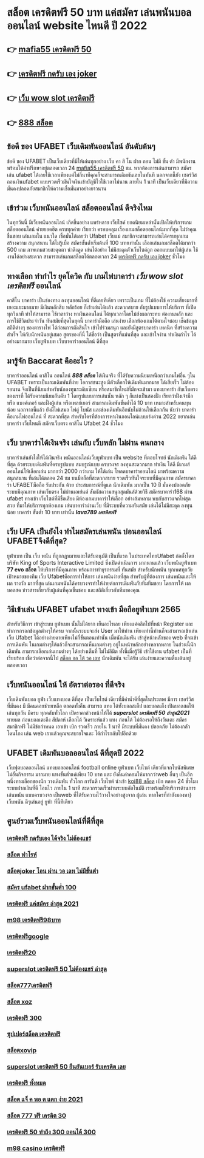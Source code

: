 # สล็อต เครดิตฟรี 50 บาท แค่สมัคร  เล่นพนันบอล ออนไลน์  website ไหนดี ปี 2022

## 👉 [mafia55 เครดิตฟรี 50](https://mabet.net/credit-free-100/)
## 👉 [เครดิตฟรี กดรับ เอง joker](https://mabet.net/)
## 👉 [เว็บ wow slot เครดิตฟรี](https://mabet.net/20-free-100/)
## 👉 [888 สล็อต](https://mabet.net/credit-free-50/)

## ข้อดี ของ UFABET  เว็บเดิมพันออนไลน์  อันดับต้นๆ 

ข้อดี ของ UFABET เป็นเว็บเดียวที่มีให้เล่นทุกอย่าง  เว็บ คา สิ โน ฝาก ถอน ไม่มี ขั้น ต่ํา  มีพนักงานพร้อมให้คำปรึกษาอยู่ตลอดเวลา 24 [mafia55 เครดิตฟรี 50](https://mabet.net/) ชม. หากต้องการเล่นสามารถ  สมัครเล่น ufabet  ได้เลยใช้เวลาเพียงแค่ไม่กี่นาทีคุณก็จะสามารถเดิมพันเลยในทันที นอกจากนี้ยัง เซอร์วิส  ถอนเงินufabet  แบบรวดเร็วมันใจเงินเข้าบัญชีไวใช้เวลาไม่นาน ภายใน 1 นาที เป็นเว็บเดียวที่มีความมั่นคงปลอดภัยสมาชิกให้ความเชื่อมั่นมาอย่างยาวนาน


##  เข้าร่วม เว็บพนันออนไลน์  สล็อตออนไลน์  ดีจริงไหม

ในทุกวันนี้ มีเว็บพนันออนไลน์ เกิดขึ้นอย่าง แพร่หลาย  เว็บไซค์ ยอดนิยมเหล่านั้นเปิดให้บริการเกมสล็อตออนไลน์  ค่ายยอดฮิต ครบทุกค่าย  เรียกว่า ครอบคลุม เรื่องเกมสล็อตออนไลน์มากที่สุด  ไม่ว่าคุณ ชื่นชอบ เล่นเกมใน แนวใด   เชื่อมั่นได้เลยว่า  Ufabet เว็บแม่  สมาชิกจะสามารถเล่นได้ครบทุกเกม สร้างความ สนุกสนาน ได้ไม่รู้เบื่อ สมัครขั้นต่ำเริ่มต้นที่ 100 บาทเท่านั้น เลือกเล่นเกมสล็อตได้มากว่า 500 เกม ภาพเกมสวยสะดุดตา น่าดึงดูด เล่นได้อย่าง ไม่มีสะดุดตัวเว็บไซค์ถูก ออกแบบมาให้ผู้เล่น ใช้งานได้อย่างสะดวก สามารถเล่นเกมสล็อตได้ตลอดเวลา 24 [เครดิตฟรี กดรับ เอง joker](https://mabet.net/20-free-100/) ชั่วโมง

## ทางเลือก ทำกำไร ยุคโควิด กับ  เกมไพ่บาคาร่า ***เว็บ wow slot เครดิตฟรี*** ออนไลน์ 

คาสิโน บาคาร่า เป็นช่องทาง  ลงทุนออนไลน์ ที่ดีเลยทีเดียว เพราะเป็นเกม ที่ไม่ต้องใช้  ความเสี่ยงมากที่เยอะแยะมากมาย มีเงินหลักสิบ หลักร้อย ก็เข้าเล่นได้เเล้ว สะดวกสบาย กับรูปแบบการให้บริการ ที่เปิด  ทุกวินาที ทำให้สามารถ ใช้เวลาว่าง  หาเงินออนไลน์ ได้ทุกเวลาโดยไม่ส่งผลกระทบ ต่องานหลัก และการใช้ชีวิตประจำวัน  ทันสมัยที่สุดในยุคนี้  บาคาร่ามือถือ เล่นง่าย เลือกห้องเกมได้ตามใจชอบ เช็คข้อมูล สถิติต่างๆ ของตารางไพ่ ได้ก่อนการตัดสินใจ เข้าไปร่วมสนุก และยังมีสูตรบาคาร่า  เทคนิค   ที่สร้างความสำเร็จ ให้กับนักพนันอยู่เสมอ สูตรของที่นี่ ได้ชื่อว่า เป็นสูตรที่แม่นที่สุด และเข้าใจง่าน ทำเงินกำไร ได้อย่างมากมาย  เว็บยูฟ่าเบท เว็บบาคาร่าออนไลน์ ดีที่สุด

## มารู้จัก  Baccarat คืออะไร ? 

บาคาร่าออนไลน์  คาสิโน ออนไลน์ ***888 สล็อต*** ได้เงินจริง  ที่ได้รับความนิยมเหนือกว่าเกมไพ่อื่น ๆใน UFABET เพราะเป็นเกมเดิมพันที่ง่าย โอกาสชนะสูง มีตัวเลือกให้เดิมพันมากมาย ได้เสียเร็ว ไม่ต้องรอนาน จึงเป็นที่นิยมสำหรับนักลงทุนระดับเซียน หรือสมาชิกใหม่ที่มักจะเข้ามา แทงบาคาร่า กับเว็บตรง ของเราที่   ได้รับความนิยมอันดับ 1  โดยรูปแบบการเล่นนั้น หลัก ๆ ก็แบ่งเป็นสองฝั่ง เรียกว่าฝั่งเจ้ามือ หรือ แบงค์เกอร์ และฝั่งผู้เล่น หรือเพลย์เยอร์ สามารถเดิมพันขั้นต่ำได้ 10 บาท เหมาะสำหรับคนทุนน้อย นอกจากนี้แล้ว ยังมีไพ่เสมอ ไพ่คู่ โบนัส และช่องเดิมพันอีกนับไม่ถ้วนให้เลือกกัน นับว่า บาคาร่า คือเกมไพ่ออนไลน์ ที่ สะดวกที่สุด  สำหรับใครที่ต้องการหาเงินออนไลน์แบบเร่งด่วน 2022 อยากเล่นบาคาร่า เว็บไหนดี  สมัครเว็บตรง คาสิโน Ufabet   24 ชั่วโมง


## เว็บ บาคาร่าได้เงินจริง เล่นกับ เว็บหลัก ไม่ผ่าน คนกลาง 

บาคาร่าเล่นยังไงให้ได้เงินจริง พนันออนไลน์เว็บยูฟ่าเบท เป็น website ที่ตอบโจทย์  นักเดิมพัน ได้ดีที่สุด ด้วยระบบเดิมพันที่ครบรูปแบบ สมบรูณ์แบบ ครบวงจร ลงทุนสะดวกมาก ทำเงิน ได้ดี มีเกมส์ออนไลน์ให้เลือกเล่น มากกว่า 2000 กว่าเกม ให้ได้เล่น โหลดบาคาร่าออนไลน์ มาพร้อมความสนุกสนาน ที่เล่นได้ตลอด 24 ชม บนมือถือที่สะดวกสบาย รวดเร็วทันใจระบบที่มีคุณภาพ สมัครบาคาร่า UFABETมือถือ รับประกัน ด้วย ประสบการณ์ที่ดูแล  นักเดิมพัน มากเป็น 10 ปี มั่นคงปลอดภัย ระบบมีคุณภาพ เล่นเว็บตรง ไม่ผ่านเอเย่นต์ สัมผัสความสนุกสุดมันส์ด้วยวิธี สมัครบาคาร่า168 ผ่าน ufabet ทางเข้า  เว็บไซต์ที่มีชื่อเสียง มีห้องเกมบาคาร่าให้เลือก อย่างล้มหลาม พบกับสาวแจกไพ่สุดสวย  ที่มาให้บริการทุกห้องเกม เล่นบาคาร่าผ่านเว็บ ที่มีระบบที่ความทันสมัย เล่นได้ไม่มีสะดุด  ลงทุนน้อย บาคาร่า ขั้นต่ำ 10 บาท เท่านั้น
 ***lava789 เครดิตฟรี***

## เว็บ UFA เป็นยังไง ทำไมสมัครเล่นพนัน บ่อนออนไลน์ UFABETจึงดีที่สุด?

 ยูฟ่าเบท  เป็น เว็บ พนัน ที่ถูกกฎหมายและได้รับอนุมัติ  เป็นที่แรก ในประเทศไทยUfabet  ก่อตั้งโดยบริษัท King of Sports Interactive Limited ซึ่งเปิดดำเนินการ มากนานแล้ว  เว็บพนันยูฟ่าเบท **77 evo สล็อต** ให้บริการที่มีคุณภาพ พร้อมการทำธุรกรรมที่ ทันสมัย สำหรับนักพนัน ทุกเพศทุกวัย เป้าหมายของทีม เว็บ Ufabetคือการทำให้การ เล่นพนันง่ายที่สุด สำหรับผู้ที่ต้องการ เล่นพนันและให้ผล รางวัล มากที่สุด เล่นเกมพนันได้ครบวงจรทำให้ง่ายต่อการเดิมพันกับทีมทีมชอบ โดยการให้ ผลบอลสด ข่าวสารเกี่ยวกับผู้เล่นที่คุณชื่นชอบ และสถิติเกี่ยวกับทีมของคุณ


## วิธีเข้าเล่น UFABET  ufabet ทางเข้า มือถือยูฟ่าเบท 2565

สำหรับวิธีการ เข้าสู่ระบบ ยูฟ่าเบท  นั้นไม่ได้ยาก เย็นอะไรเลย เพียงแค่คลิกไปที่หน้า Register  และทำการกรอกข้อมูลต่างๆให้ครบ จากนั้นระบบจะส่ง User  มาให้ท่าน เพียงเท่านี้ท่านก็จะสามารถเข้าเล่น  เว็บ Ufabet ได้อย่างง่ายดายเพียงไม่กี่ขั้นตอนเท่านั้น เมื่อนักเดิมพัน เข้าสู่หน้าหลักของ web ที่จะเข้าการเดิมพัน ในเกมต่างๆได้แล้วก็จะสามารถเห็นเกมต่างๆ อยู่ในหน้าหลักอย่างหลากหลาย  ในส่วนนี้นักเดิมพัน สามารถเลือกเล่นเกมต่างๆ ได้อย่างเต็มที่  ไม่ไม่ลิมิต ทั้งนี้เมื่อรู้วิธี เข้าใช้งาน   ufabet  เป็นที่เรียบร้อย เชื่อว่าต่อจากนี้ไป [สล็อต ออ โต้ วอ เลท](https://mabet.net/credit-free-new/) นักเดิมพัน จะได้รับ  เล่นง่ายและความตื่นเต้นอยู่ตลอดเวลา


##  เว็บพนันออนไลน์  ให้ อัตราต่อรอง ที่ดีจริง 

 เว็บเดิมพันบอล  ยูฟ่า  เว็บแทงบอล ดีที่สุด  เป็นเว็บไซต์ เดียวที่มีค่าน้ำดีที่สุดในประเทศ มีการ เซอร์วิส ที่มั่นคง มี มีคนคอยช่วยเหลือ ตลอดทั้งคืน  สามารถ  แทง ได้ทั้งบอลสเต็ป  และบอลเต็ง  เปิดบอลสดให้เล่นทุกวัน มีครบ ทุกคลับทั่วโลก เปิดราคาล่วงหน้าให้ได้ ***superslot เครดิตฟรี 50 ล่าสุด2021*** ทายผล ก่อนบอลเตะถึง  สัปดาห์   เลือกได้ วิเคราะห์แล้ว แทง ก่อนได้ ไม่ต้องรอให้ถึงวันเตะ สมัครสมาชิกฟรี  ไม่มีข้อกำหนด    เอาเข้า  เบิก  รวดเร็ว ภายใน 1 นาที มีระบบที่มั่นคง ปลอดภัย ไม่ต้องกลัวโดนโกง เล่น web เราแล้วคุณจะสบายใจและ ได้กำไรกลับไปอีกด้วย

## UFABET  เดิมพันบอลออนไลน์ ดีที่สุดปี 2022

เว็บฟุตบอลออนไลน์ แทงบอลออนไลน์ football online  ยูฟ่าเบท    เว็บไซต์ เดียวที่แจกโบนัสพิเศษไม่อั้นกิจกรรม  มากมาย  แทงขั้นต่ำแค่เพียง 10 บาท และ ยังคืนค่าคอมให้มากกว่าweb อื่นๆ เป็นอีกหนึ่งทางเลือกของนัก วางเดิมพัน ทั่วโลก การันตี เว็บไซต์  นำเข้า  [koi88 สล็อต](https://mabet.net/)  เบิก   ตลอด 24 ชั่วโมง   ระบบฝากเงินที่ดี โอนไว ภายใน 1 นาที สะดวกรวดเร็วผ่านระบบอัตโนมัติ เราพร้อมให้บริการด้านการเล่นพนัน แบบครบวงจร เป็นweb ที่ได้รับความไว้วางใจอย่างสูงจาก  ผู้เล่น  หากใครที่กำลังมองหา}  เว็บพนัน ดีๆเล่นอยู่  ยูฟ่า ที่นี้ทีเดียว


## ศูนย์รวมเว็บพนันออนไลน์ที่ดีที่สุด

### [เครดิตฟรี กดรับเอง ได้จริง ไม่ต้องแชร์](https://atom.io/themes/MABET.net%20สล็อตเว็บตรง%20mafiaเครดิตฟรี50%20ล่าสุด%202564%20008%20สล็อต%20สล็อตอตกหนัก%2020รับ100)
### [สล็อต ฟาโรห์](https://atom.io/themes/MABET.net%20สล็อตเว็บตรง%20สมัคร%20ufabet%201688%20008%20สล็อต%20สล็อตอตกหนัก%2020รับ100)
### [สล็อตjoker โอน ผ่าน วอ เลท ไม่มีขั้นต่ํา](https://atom.io/themes/MABET.net%20สล็อตเว็บตรง%206k%20เครดิตฟรี%20008%20สล็อต%20สล็อตอตกหนัก%2020รับ100)
### [สมัคร ufabet ฝากขั้นต่ำ 100](https://atom.io/themes/MABET.net%20สล็อตเว็บตรง%20สล็อต%20world1688%20008%20สล็อต%20สล็อตอตกหนัก%2020รับ100)
### [เครดิตฟรี แค่สมัคร ล่าสุด 2021](https://atom.io/themes/MABET.net%20สล็อตเว็บตรง%20สล็อต%20xo11%20008%20สล็อต%20สล็อตอตกหนัก%2020รับ100)
### [m98 เครดิตฟรี98บาท](https://atom.io/themes/MABET.net%20สล็อตเว็บตรง%20สล็อตxo168%20008%20สล็อต%20สล็อตอตกหนัก%2020รับ100)
### [เครดิตฟรีgoogle](https://atom.io/themes/MABET.net%20สล็อตเว็บตรง%20sa168vip%20สล็อต%20008%20สล็อต%20สล็อตอตกหนัก%2020รับ100)
### [เครดิตฟรี20](https://atom.io/themes/MABET.net%20สล็อตเว็บตรง%20สล็อต%20ฝาก%201%20บาท%20โบนัส%2099%20008%20สล็อต%20สล็อตอตกหนัก%2020รับ100)
### [superslot เครดิตฟรี 50 ไม่ต้องแชร์ ล่าสุด](https://atom.io/themes/MABET.net%20สล็อตเว็บตรง%20r666%20สล็อต%20008%20สล็อต%20สล็อตอตกหนัก%2020รับ100)
### [สล็อต777เครดิตฟรี](https://atom.io/themes/MABET.net%20สล็อตเว็บตรง%20gclub%20เครดิตฟรี%20ถอนได้%202020%20008%20สล็อต%20สล็อตอตกหนัก%2020รับ100)
### [สล็อต xoz](https://atom.io/themes/MABET.net%20สล็อตเว็บตรง%20ทดลองเล่น%20สล็อตpg%20008%20สล็อต%20สล็อตอตกหนัก%2020รับ100)
### [เครดิตฟรี 300](https://atom.io/themes/MABET.net%20สล็อตเว็บตรง%20pxj%20เครดิตฟรี%2058สมัคร%20ใหม่%20008%20สล็อต%20สล็อตอตกหนัก%2020รับ100)
### [ซุปเปอร์สล็อต เครดิตฟรี](https://atom.io/themes/MABET.net%20สล็อตเว็บตรง%20superslot%20เครดิตฟรี%2050%20otp%202021%20008%20สล็อต%20สล็อตอตกหนัก%2020รับ100)
### [สล็อตxovip](https://atom.io/themes/MABET.net%20สล็อตเว็บตรง%20winner%20168%20เครดิตฟรี%20008%20สล็อต%20สล็อตอตกหนัก%2020รับ100)
### [superslot เครดิตฟรี 50 ยืนยันเบอร์ รับเครดิต เลย](https://atom.io/themes/MABET.net%20สล็อตเว็บตรง%20สล็อต%20นรก%20008%20สล็อต%20สล็อตอตกหนัก%2020รับ100)
### [เครดิตฟรี ทั้งหมด](https://atom.io/themes/MABET.net%20สล็อตเว็บตรง%20เว็บ%20สล็อต%20168%20008%20สล็อต%20สล็อตอตกหนัก%2020รับ100)
### [สล็อต แจ็ ค พอ ต แตก ง่าย 2021](https://atom.io/themes/MABET.net%20สล็อตเว็บตรง%20สล็อตro%20008%20สล็อต%20สล็อตอตกหนัก%2020รับ100)
### [สล็อต 777 ฟรี เครดิต 30](https://atom.io/themes/MABET.net%20สล็อตเว็บตรง%20สล็อต777%20slot%20008%20สล็อต%20สล็อตอตกหนัก%2020รับ100)
### [เครดิตฟรี 50 ทำถึง 300 ถอนได้ 300](https://atom.io/themes/MABET.net%20สล็อตเว็บตรง%20จีคลับ%20สล็อต%20มือถือ%20ฟรี%20008%20สล็อต%20สล็อตอตกหนัก%2020รับ100)
### [m98 casino เครดิตฟรี](https://atom.io/themes/MABET.net%20สล็อตเว็บตรง%20pgสล็อต888%20008%20สล็อต%20สล็อตอตกหนัก%2020รับ100)